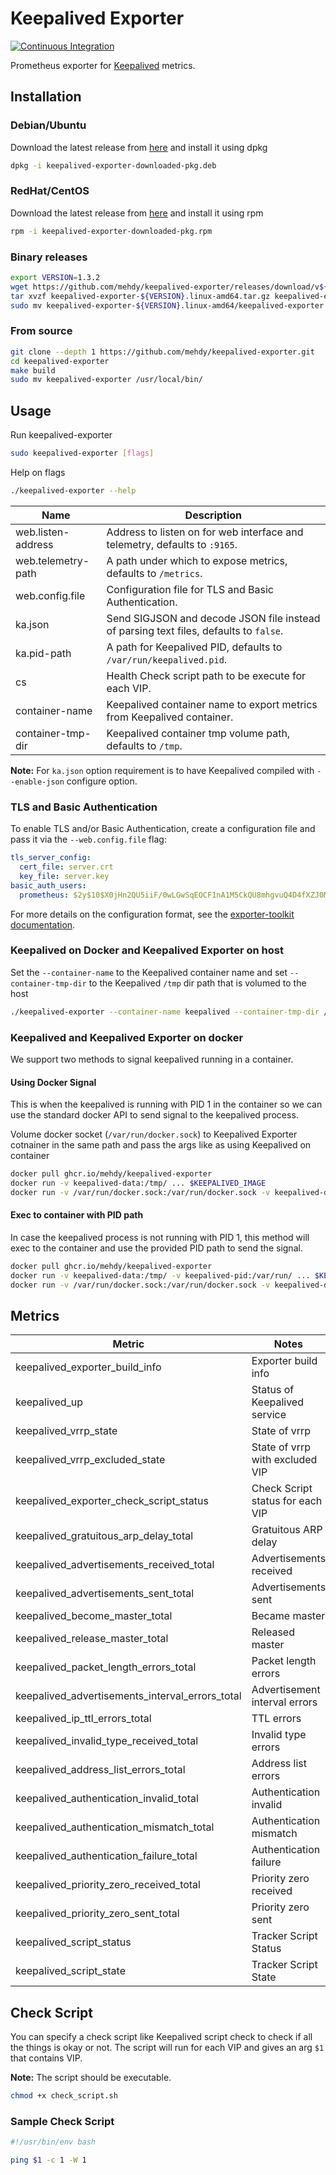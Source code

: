 # Keepalived Exporter

[![Continuous Integration](https://github.com/mehdy/keepalived-exporter/workflows/Continuous%20Integration/badge.svg)](https://github.com/mehdy/keepalived-exporter/actions)

Prometheus exporter for [Keepalived](https://keepalived.org) metrics.

## Installation

### Debian/Ubuntu

Download the latest release from [here](https://github.com/mehdy/keepalived-exporter/releases) and install it using dpkg

```bash
dpkg -i keepalived-exporter-downloaded-pkg.deb
```

### RedHat/CentOS

Download the latest release from [here](https://github.com/mehdy/keepalived-exporter/releases) and install it using rpm

```bash
rpm -i keepalived-exporter-downloaded-pkg.rpm
```

### Binary releases

```bash
export VERSION=1.3.2
wget https://github.com/mehdy/keepalived-exporter/releases/download/v${VERSION}/keepalived-exporter-${VERSION}.linux-amd64.tar.gz
tar xvzf keepalived-exporter-${VERSION}.linux-amd64.tar.gz keepalived-exporter-${VERSION}.linux-amd64/keepalived-exporter
sudo mv keepalived-exporter-${VERSION}.linux-amd64/keepalived-exporter /usr/local/bin/
```

### From source

```bash
git clone --depth 1 https://github.com/mehdy/keepalived-exporter.git
cd keepalived-exporter
make build
sudo mv keepalived-exporter /usr/local/bin/
```

## Usage

Run keepalived-exporter

```bash
sudo keepalived-exporter [flags]
```

Help on flags

```bash
./keepalived-exporter --help
```

Name               | Description
-------------------|------------
web.listen-address | Address to listen on for web interface and telemetry, defaults to `:9165`.
web.telemetry-path | A path under which to expose metrics, defaults to `/metrics`.
web.config.file    | Configuration file for TLS and Basic Authentication.
ka.json            | Send SIGJSON and decode JSON file instead of parsing text files, defaults to `false`.
ka.pid-path        | A path for Keepalived PID, defaults to `/var/run/keepalived.pid`.
cs                 | Health Check script path to be execute for each VIP.
container-name     | Keepalived container name to export metrics from Keepalived container.
container-tmp-dir  | Keepalived container tmp volume path, defaults to `/tmp`.

**Note:** For `ka.json` option requirement is to have Keepalived compiled with `--enable-json` configure option.

### TLS and Basic Authentication

To enable TLS and/or Basic Authentication, create a configuration file and pass it via the `--web.config.file` flag:

```yaml
tls_server_config:
  cert_file: server.crt
  key_file: server.key
basic_auth_users:
  prometheus: $2y$10$X0jHn2QU5iiF/0wLGwSqEOCF1nA1M5CkQU8mhgvuQ4D4fXZJ0M3fO
```

For more details on the configuration format, see the [exporter-toolkit documentation](https://github.com/prometheus/exporter-toolkit).

### Keepalived on Docker and Keepalived Exporter on host

Set the `--container-name` to the Keepalived container name and set `--container-tmp-dir` to the Keepalived `/tmp` dir path that is volumed to the host

```bash
./keepalived-exporter --container-name keepalived --container-tmp-dir /tmp
```

### Keepalived and Keepalived Exporter on docker

We support two methods to signal keepalived running in a container.

#### Using Docker Signal

This is when the keepalived is running with PID 1 in the container so we can use the standard docker API to send signal to the keepalived process.

Volume docker socket (`/var/run/docker.sock`) to Keepalived Exporter cotnainer in the same path and pass the args like as using Keepalived on container

```bash
docker pull ghcr.io/mehdy/keepalived-exporter
docker run -v keepalived-data:/tmp/ ... $KEEPALIVED_IMAGE
docker run -v /var/run/docker.sock:/var/run/docker.sock -v keepalived-data:/tmp/keepalived-data:ro -p 9165:9165 ghcr.io/mehdy/keepalived-exporter --container-name keepalived --container-tmp-dir "/tmp/keepalived-data"
```

#### Exec to container with PID path

In case the keepalived process is not running with PID 1, this method will exec to the container and use the provided PID path to send the signal.

```bash
docker pull ghcr.io/mehdy/keepalived-exporter
docker run -v keepalived-data:/tmp/ -v keepalived-pid:/var/run/ ... $KEEPALIVED_IMAGE
docker run -v /var/run/docker.sock:/var/run/docker.sock -v keepalived-data:/tmp/keepalived-data:ro -v keepalived-pid:/var/run/:ro -p 9165:9165 ghcr.io/mehdy/keepalived-exporter --container-name keepalived --container-tmp-dir "/tmp/keepalived-data" --ka.container.pid-path "/var/run/keepalived.pid"
```

## Metrics

| Metric                                          | Notes
|-------------------------------------------------|------------------------------------
| keepalived_exporter_build_info                  | Exporter build info
| keepalived_up                                   | Status of Keepalived service
| keepalived_vrrp_state                           | State of vrrp
| keepalived_vrrp_excluded_state                  | State of vrrp with excluded VIP
| keepalived_exporter_check_script_status         | Check Script status for each VIP
| keepalived_gratuitous_arp_delay_total           | Gratuitous ARP delay
| keepalived_advertisements_received_total        | Advertisements received
| keepalived_advertisements_sent_total            | Advertisements sent
| keepalived_become_master_total                  | Became master
| keepalived_release_master_total                 | Released master
| keepalived_packet_length_errors_total           | Packet length errors
| keepalived_advertisements_interval_errors_total | Advertisement interval errors
| keepalived_ip_ttl_errors_total                  | TTL errors
| keepalived_invalid_type_received_total          | Invalid type errors
| keepalived_address_list_errors_total            | Address list errors
| keepalived_authentication_invalid_total         | Authentication invalid
| keepalived_authentication_mismatch_total        | Authentication mismatch
| keepalived_authentication_failure_total         | Authentication failure
| keepalived_priority_zero_received_total         | Priority zero received
| keepalived_priority_zero_sent_total             | Priority zero sent
| keepalived_script_status                        | Tracker Script Status
| keepalived_script_state                         | Tracker Script State

## Check Script

You can specify a check script like Keepalived script check to check if all the things is okay or not.
The script will run for each VIP and gives an arg `$1` that contains VIP.

**Note:** The script should be executable.

```bash
chmod +x check_script.sh
```

### Sample Check Script

```bash
#!/usr/bin/env bash

ping $1 -c 1 -W 1
```
